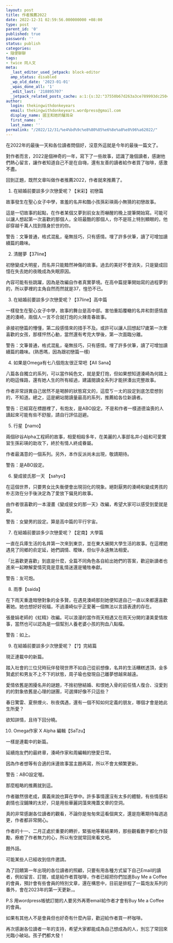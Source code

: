```yaml
---
layout: post
title: 作者推薦2022
date: 2022-12-31 02:59:56.000000000 +08:00
type: post
parent_id: '0'
published: true
password: ''
status: publish
categories:
- 隨便聊聊
tags:
- twice 同人文
meta:
  _last_editor_used_jetpack: block-editor
  amp_status: disabled
  _wp_old_date: '2023-01-01'
  _wpas_done_all: '1'
  _edit_last: '218895707'
  _jetpack_related_posts_cache: a:1:{s:32:"37550b67d263a3ce789993dc25046c5f";a:2:{s:7:"expires";i:1725450042;s:7:"payload";a:0:{}}}
author:
  login: thekingwithdonkeyears
  email: thekingwithdonkeyears.wordpress@gmail.com
  display_name: 國王和她的驢耳朵
  first_name: ''
  last_name: ''
permalink: "/2022/12/31/%e4%bd%9c%e8%80%85%e6%8e%a8%e8%96%a62022/"
---
```


在2022年的最後一天和各位讀者問個好，沒意外這就是今年的最後一篇文了。

對作者而言，2022是個神奇的一年，寫下了一些故事，認識了幾個讀者，感謝他們熱心留言，讓作者知道自己不是在自嗨，還有友善的讀者給作者買了咖啡，感激不盡。

回到正題，既然文章叫做作者推薦2022，作者就來推薦了。

1. 在結婚前要談多少次戀愛呢？【米彩】初戀篇

故事發生在聖心女子中學，害羞的名井和酷小孩孫彩瑛兩小無猜的初戀故事。

這是一切故事的起點，在作者某個又夢到前女友而嚇醒的晚上提筆開始寫。可能可以讓人想起第一次喜歡的那個人，全班最酷的那個人，你不是班上特別顯眼的，他卻穿越千萬人找到隱身於世的你。

警告：文筆普通，格式混亂，毫無技巧，只有感情。埋了許多伏筆，讀了可增加讀續篇的趣味。

2. 清醒夢【37line】

初戀變成大明星，而名井只能黯然神傷的故事。過去的美好不會消失，只是變成回憶在失去她的夜晚成為失眠原因。

內容可能有些跳躍，因為是改編自作者真實夢境。在高中篇提筆開始寫的過程夢到的，所以夢裡的主角自然而然就是37，惶恐不已。

3. 在結婚前要談多少次戀愛呢？【37line】高中篇

一樣發生在聖心女子中學，故事的舞台是高中部。害怕重蹈覆轍的名井和對感情直進的湊崎，兩個人一言不合就打炮的火辣青春故事。

承接初戀篇的懵懂，第二段感情來的措手不及。或許可以讓人回想起17歲第一次牽喜歡的女孩，那樣怦然心動，當然還有考完大學後，第一次面臨分離。

警告：文筆普通，格式混亂，毫無技巧，只有感情。埋了許多伏筆，讀了可增加讀續篇的趣味。(熟悉嗎，因為跟初戀篇一樣)

4. 如果是Omega有七八個炮友很正常吧【All Sana】

八篇各自獨立的系列，可以當作純色文，就是愛打炮，但如果想知道湊崎為何踏上約砲這條路，還有她人生的所有經過，建議閱讀全系列才能拼湊出完整故事。

作者非常訝異自己居然不是喝醉的狀態寫文的，這麼ㄎㄧㄤ的設定到底怎麼想到的，不知道。總之，這是網站閱讀量最高的系列，推薦給各位新讀者。

警告：已經寫在標題裡了，有炮友，是ABO設定。不是和作者一樣道德淪喪的人讀起來可能有些不舒服，請自行評估迴避。

5. 行星【namo】

兩個矽谷Alpha工程師的故事，相愛相殺多年，在美麗的人事部名井小姐和可愛實習生孫彩瑛的助攻下，終於有情人終成眷屬。

作者最滿意的一個系列。另外，本作反派尚未出現，敬請期待。

警告：是ABO設定。

6. 變成彼氏那一天 【sahyo】

在這個世界，只要男女比失衡便會出現羽化的現象。絕對厭男的湊崎和變成男孩的朴志效在分手後決定為了愛放下偏見的故事。

由作者很喜歡的一本漫畫《變成彼女的那一天》改編，希望大家可以感受到愛就是愛。

警告：女變男的設定。算是高中篇的平行宇宙。

7. 在結婚前要談多少次戀愛呢？【定南】大學篇

一直在兵庫生活的名井第一次來到東京，並在東大展開大學生活的故事。在這裡她遇見了同鄉的俞定延，她們調情、曖昧，但似乎永遠無法相愛。

「比喜歡更喜歡」到底是什麼，全篇不同角色各自給出她們的答案，歡迎新讀者也進來一起瞭解愛情究竟是意亂情迷還是犧牲奉獻。

警告：友可炮。

8. 雨季【saida】

在下雨天重逢暗戀對象的金多賢，在遇見湊崎那刻她便知道自己一直以來都還喜歡著她。她也想好好祝福，不過湊崎似乎正愛著一個無法以言語表達的存在。

張曼娟老師的《虹精》改編。可以浪漫的當作雨天相遇又在雨天分開的淒美愛情故事，當然也可以認為是一個幫別人養老婆小孩的狗血八點檔。

警告：如上。

9. 在結婚前要談多少次戀愛呢？【?】完結篇

現正連載中的新篇。

踏入社會的三位兒時玩伴發現世界不如自己從前想像，名井的生活糟糕透頂，金多賢處於和男友不上不下的狀態，周子瑜也發現自己離夢想越來越遠。

愛情依舊是困擾名井的謎題，不捨初戀結婚、和恨她入骨的前任情人復合、沒愛到的的對象依舊是心理的謎團，可選擇好像不只這些？

春日驚雷、夏祭煙火、秋夜偶遇，還有一個不知如何定義的朋友，哪個才會是她此生所愛？

欲知詳情，且待下回分曉。

10. Omega作家 X Alpha 編輯【SaTzu】

一樣是連載中的新篇。

延續炮友們的最終章，湊崎作家和周編輯的戀愛日常。

因為作者想等有合適的床邊故事當主題再寫，所以不會太頻繁更新。

警告：ABO設定喔。

那麼粗略的推薦就到這。

作者雖然很老成，廣義來說也算在學中。許多事情還沒有太多的體驗，有些情感和劇情也沒鋪陳的太好，只是用些華麗詞藻來掩蓋文章的空洞。

真的非常感謝各位讀者的觀看，不論你是匆匆來這看個爽文，還是抱著期待每週追更，作者都非常開心。

作者的十一、二月正處於重要的轉折，緊張地等著結果時，那些觀看數字都化作鼓勵，療癒了作者無力的心，所以有空就常回來看文吧。

題外話。

可能某些人已經收到信件邀請。

為了回饋第一年出現的各位讀者的照顧，只要有用各種方式留下自己Email的讀者，例如留言、訂閱，或是給作者買咖啡，作者已經把你們加進Buy Me a Coffee的會員，預計會有些會員的特別文章，還在構思中，目前是排程了一篇炮友系列的番外，會在2023年的第一天更新，。

P.S 用wordpress帳號訂閱的人要另外再寄email給作者才會有Buy Me a Coffee的會員。

如果有其他人不是會員但也好奇有什麼內容，歡迎給作者買一杯咖啡。

再次感謝各位讀者一年的支持，希望大家都能成為自己想成為的人，別忘了常回來光臨小破站。孩子們都大發！
